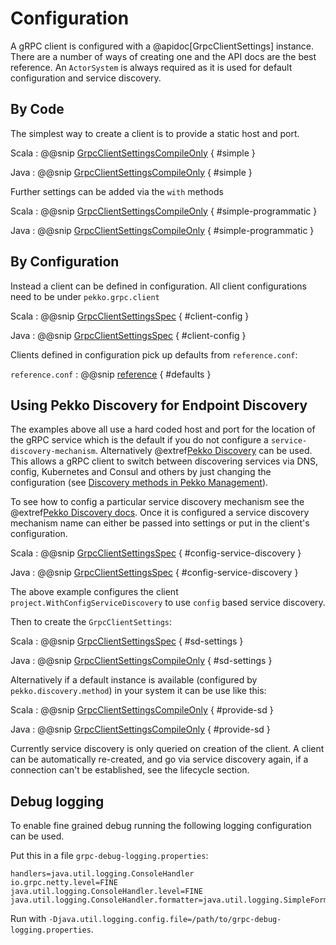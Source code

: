 # Configuration

A gRPC client is configured with a @apidoc[GrpcClientSettings] instance. There are a number of ways of creating one and the API
docs are the best reference. An `ActorSystem` is always required as it is used for default configuration and service discovery.

## By Code

The simplest way to create a client is to provide a static host and port.

Scala
:  @@snip [GrpcClientSettingsCompileOnly](/runtime/src/test/scala/docs/org/apache/pekko/grpc/client/GrpcClientSettingsCompileOnly.scala) { #simple }

Java
:  @@snip [GrpcClientSettingsCompileOnly](/runtime/src/test/java/jdocs/org/apache/pekko/grpc/client/GrpcClientSettingsCompileOnly.java) { #simple }

Further settings can be added via the `with` methods

Scala
:  @@snip [GrpcClientSettingsCompileOnly](/runtime/src/test/scala/docs/org/apache/pekko/grpc/client/GrpcClientSettingsCompileOnly.scala) { #simple-programmatic }

Java
:  @@snip [GrpcClientSettingsCompileOnly](/runtime/src/test/java/jdocs/org/apache/pekko/grpc/client/GrpcClientSettingsCompileOnly.java) { #simple-programmatic }

## By Configuration

Instead a client can be defined in configuration. All client configurations need to be under `pekko.grpc.client`

Scala
:  @@snip [GrpcClientSettingsSpec](/runtime/src/test/scala/org/apache/pekko/grpc/GrpcClientSettingsSpec.scala) { #client-config }

Java
:  @@snip [GrpcClientSettingsSpec](/runtime/src/test/scala/org/apache/pekko/grpc/GrpcClientSettingsSpec.scala) { #client-config }

Clients defined in configuration pick up defaults from `reference.conf`:

`reference.conf`
:  @@snip [reference](/runtime/src/main/resources/reference.conf) { #defaults }

## Using Pekko Discovery for Endpoint Discovery

The examples above all use a hard coded host and port for the location of the gRPC service which is the default if you do not configure a `service-discovery-mechanism`.
Alternatively @extref[Pekko Discovery](pekko:discovery/index.html) can be used.
This allows a gRPC client to switch between discovering services via DNS, config, Kubernetes and Consul and others by just changing
the configuration (see [Discovery methods in Pekko Management](https://pekko.apache.org/docs/pekko-management/current/discovery/index.html)).

To see how to config a particular service discovery mechanism see the @extref[Pekko Discovery docs](pekko:discovery/index.html).
Once it is configured a service discovery mechanism name can either be passed into settings or put in the client's configuration.

Scala
:  @@snip [GrpcClientSettingsSpec](/runtime/src/test/scala/org/apache/pekko/grpc/GrpcClientSettingsSpec.scala) { #config-service-discovery }

Java
:  @@snip [GrpcClientSettingsSpec](/runtime/src/test/scala/org/apache/pekko/grpc/GrpcClientSettingsSpec.scala) { #config-service-discovery }

The above example configures the client `project.WithConfigServiceDiscovery` to use `config` based service discovery.

Then to create the `GrpcClientSettings`:

Scala
:  @@snip [GrpcClientSettingsSpec](/runtime/src/test/scala/org/apache/pekko/grpc/GrpcClientSettingsSpec.scala) { #sd-settings }

Java
:  @@snip [GrpcClientSettingsCompileOnly](/runtime/src/test/java/jdocs/org/apache/pekko/grpc/client/GrpcClientSettingsCompileOnly.java) { #sd-settings }

Alternatively if a default instance is available (configured by `pekko.discovery.method`) in your system it can be use like this:

Scala
:  @@snip [GrpcClientSettingsCompileOnly](/runtime/src/test/scala/docs/org/apache/pekko/grpc/client/GrpcClientSettingsCompileOnly.scala) { #provide-sd }

Java
:  @@snip [GrpcClientSettingsCompileOnly](/runtime/src/test/java/jdocs/org/apache/pekko/grpc/client/GrpcClientSettingsCompileOnly.java) { #provide-sd }

 
Currently service discovery is only queried on creation of the client. A client can be automatically re-created, and go via service discovery again,
 if a connection can't be established, see the lifecycle section.
 
## Debug logging

To enable fine grained debug running the following logging configuration can be used.

Put this in a file `grpc-debug-logging.properties`:

```
handlers=java.util.logging.ConsoleHandler
io.grpc.netty.level=FINE
java.util.logging.ConsoleHandler.level=FINE
java.util.logging.ConsoleHandler.formatter=java.util.logging.SimpleFormatter
```

Run with `-Djava.util.logging.config.file=/path/to/grpc-debug-logging.properties`.
